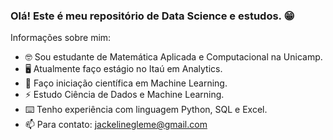 ### Olá! Este é meu repositório de Data Science e estudos. 😁

Informações sobre mim:

- 🤓 Sou estudante de Matemática Aplicada e Computacional na Unicamp.
- 🖥️ Atualmente faço estágio no Itaú em Analytics.
- 🎲 Faço iniciação científica em Machine Learning.
- ⚡ Estudo Ciência de Dados e Machine Learning.
- ⌨️ Tenho experiência com linguagem Python, SQL e Excel.
- 📫 Para contato: jackelinegleme@gmail.com
